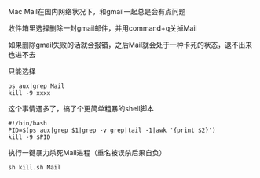 Mac Mail在国内网络状况下，和gmail一起总是会有点问题

收件箱里选择删除一封gmail邮件，并用command+q关掉Mail

如果删除gmail失败的话就会报错，之后Mail就会处于一种卡死的状态，退不出来也进不去

只能选择

	ps aux|grep Mail
	kill -9 xxxx

这个事情遇多了，搞了个更简单粗暴的shell脚本

	#!/bin/bash
	PID=$(ps aux|grep $1|grep -v grep|tail -1|awk '{print $2}')
	kill -9 $PID

执行一键暴力杀死Mail进程（重名被误杀后果自负）

	sh kill.sh Mail

